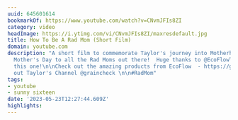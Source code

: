 ```yaml
---
uuid: 645601614
bookmarkOf: https://www.youtube.com/watch?v=CNvmJFIs8ZI
category: video
headImage: https://i.ytimg.com/vi/CNvmJFIs8ZI/maxresdefault.jpg
title: How To Be A Rad Mom (Short Film)
domain: youtube.com
description: "A short film to commemorate Taylor's journey into Motherhood!\n\nHappy
  Mother's Day to all the Rad Moms out there!  Huge thanks to @EcoFlowTech for sponsoring
  this one!\n\nCheck out the amazing products from EcoFlow  - https://geni.us/Ut5m\n\nCheck
  out Taylor's Channel @graincheck \n\n#RadMom"
tags:
- youtube
- sunny sixteen
date: '2023-05-23T12:27:44.609Z'
highlights:
---
```



